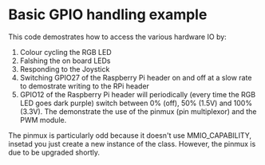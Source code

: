 <!--
Copyright lowRISC Contributors.
SPDX-License-Identifier: Apache-2.0
-->
# Basic GPIO handling example

This code demostrates how to access the various hardware IO by:
1. Colour cycling the RGB LED
2. Falshing the on board LEDs
3. Responding to the Joystick
4. Switching GPIO27 of the Raspberry Pi header on and off at a slow rate to demostrate writing to the RPi header
5. GPIO12 of the Raspberry Pi header will periodically (every time the RGB LED goes dark purple) switch between 0% (off), 50% (1.5V) and 100% (3.3V). The demonstrate the use of the pinmux (pin multiplexor) and the PWM module.

The pinmux is particularly odd because it doesn't use MMIO_CAPABILITY, insetad you just create a new instance of the class. However, the pinmux is due to be upgraded shortly.

